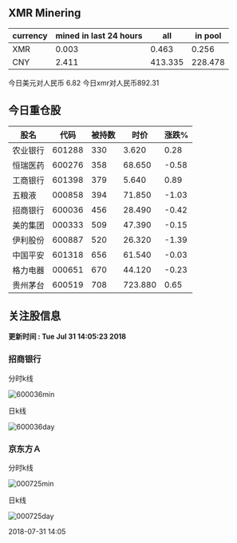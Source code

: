 ## XMR Minering

|currency|mined in last 24 hours|all|in pool|
|---|---|---|---|
|XMR|0.003|0.463|0.256|
|CNY|2.411|413.335|228.478|

今日美元对人民币 6.82	今日xmr对人民币892.31


## 今日重仓股 

|股名|代码|被持数|时价|涨跌%|
|---|---|---|---|---|
|农业银行|601288|330|3.620|0.28|
|恒瑞医药|600276|358|68.650|-0.58|
|工商银行|601398|379|5.640|0.89|
|五粮液|000858|394|71.850|-1.03|
|招商银行|600036|456|28.490|-0.42|
|美的集团|000333|509|47.390|-0.15|
|伊利股份|600887|520|26.320|-1.39|
|中国平安|601318|656|61.540|-0.03|
|格力电器|000651|670|44.120|-0.23|
|贵州茅台|600519|708|723.880|0.65|

## 关注股信息
**更新时间 : Tue Jul 31 14:05:23 2018**
### 招商银行 
分时k线

![600036min](http://image.sinajs.cn/newchart/min/n/sh600036.gif)

日k线

![600036day](http://image.sinajs.cn/newchart/daily/n/sh600036.gif)

### 京东方Ａ 
分时k线

![000725min](http://image.sinajs.cn/newchart/min/n/sz000725.gif)

日k线

![000725day](http://image.sinajs.cn/newchart/daily/n/sz000725.gif)

2018-07-31 14:05